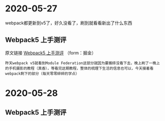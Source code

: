 # 2020-05-27
webpack都更新到v5了，好久没看了，刷到就看看新出了什么东西  

## Webpack5 上手测评
原文链接 [Webpack5 上手测评](https://juejin.im/post/5ecd05a1f265da76c4243fe6?utm_source=gold_browser_extension) （form：掘金）  

```
昨天webpack v5就看到Module Federation这部分就因为要搬砖没看下去，晚上刷了一晚上的手机摄影的教程（真香），等看完这期教程，整体的梳理下生活的信息也可以，今天接着看webpack剩下的部分（每天零零碎碎的学点）
```

# 2020-05-28
## Webpack5 上手测评
